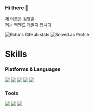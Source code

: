 ### Hi there 👋

<!--
**Robbkim/Robbkim** is a ✨ _special_ ✨ repository because its `README.md` (this file) appears on your GitHub profile. -->
 
 제 이름은 김영훈    
 저는 백엔드 개발자 입니다


![Robb's GitHub stats](http://github-readme-stats.vercel.app/api?username=Robbkim&show_icons=true&theme=radical)
![Solved.ac Profile](http://mazassumnida.wtf/api/v2/generate_badge?boj=rlatngus1691)




# Skills
### Platforms & Languages
<img src="https://img.shields.io/badge/Java-007396?style=for-the-badge&logo=Java&logoColor=white"> <img src="https://img.shields.io/badge/Oracle-F80000?style=for-the-badge&logo=Oracle&logoColor=white">
<img src="https://img.shields.io/badge/Spring-6DB33F?style=for-the-badge&logo=Spring&logoColor=white">
<img src="https://img.shields.io/badge/JavaScript-F7DF1E?style=for-the-badge&logo=JavaScript&logoColor=white">
<img src="https://img.shields.io/badge/MySQL-4479A1?style=for-the-badge&logo=MySQL&logoColor=white">


### Tools
<img src="https://img.shields.io/badge/Eclipse IDE-2C2255?style=for-the-badge&logo=Eclipse IDE&logoColor=white"> <img src="https://img.shields.io/badge/Git-F05032?style=for-the-badge&logo=Git&logoColor=white"> <img src="https://img.shields.io/badge/GitHub-181717?style=for-the-badge&logo=GitHub&logoColor=white">




<!--
- 🔭 I’m currently working on ...
- 🌱 I’m currently learning ...
- 👯 I’m looking to collaborate on ...
- 🤔 I’m looking for help with ...
- 💬 Ask me about ...
- 📫 How to reach me: laminate32@gmail.com
- 😄 Pronouns: ...
- ⚡ Fun fact: ...
-->
